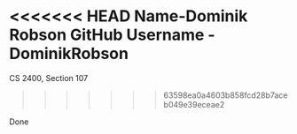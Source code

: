 <<<<<<< HEAD
Name-Dominik Robson
GitHub Username - DominikRobson
=======
CS 2400, Section 107
>>>>>>> 63598ea0a4603b858fcd28b7aceb049e39eceae2

Done
